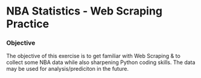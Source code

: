 # NBA Statistics - Web Scraping Practice

### Objective
The objective of this exercise is to get familiar with Web Scraping & to collect some NBA data while also sharpening Python coding skills. The data may be used for analysis/prediciton in the future.
